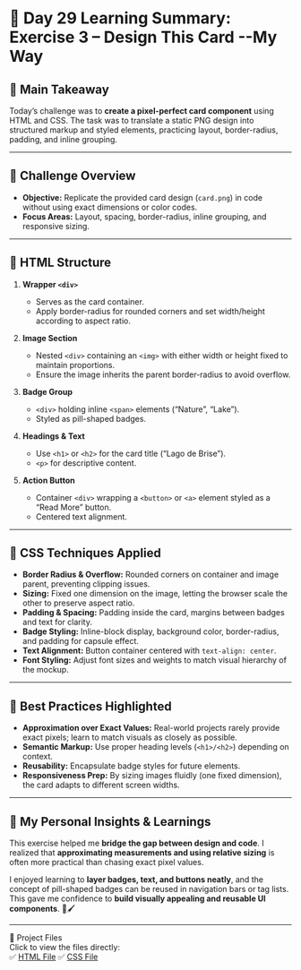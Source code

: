 # 🌟 Day 29 Learning Summary: Exercise 3 – Design This Card --My Way

## 📌 Main Takeaway  
Today’s challenge was to **create a pixel-perfect card component** using HTML and CSS. The task was to translate a static PNG design into structured markup and styled elements, practicing layout, border-radius, padding, and inline grouping.  

---

## 🔹 Challenge Overview  
- **Objective:** Replicate the provided card design (`card.png`) in code without using exact dimensions or color codes.  
- **Focus Areas:** Layout, spacing, border-radius, inline grouping, and responsive sizing.  

---

## 🔹 HTML Structure  
1. **Wrapper `<div>`**  
   - Serves as the card container.  
   - Apply border-radius for rounded corners and set width/height according to aspect ratio.  

2. **Image Section**  
   - Nested `<div>` containing an `<img>` with either width or height fixed to maintain proportions.  
   - Ensure the image inherits the parent border-radius to avoid overflow.  

3. **Badge Group**  
   - `<div>` holding inline `<span>` elements (“Nature”, “Lake”).  
   - Styled as pill-shaped badges.  

4. **Headings & Text**  
   - Use `<h1>` or `<h2>` for the card title (“Lago de Brise”).  
   - `<p>` for descriptive content.  

5. **Action Button**  
   - Container `<div>` wrapping a `<button>` or `<a>` element styled as a “Read More” button.  
   - Centered text alignment.  

---

## 🔹 CSS Techniques Applied  
- **Border Radius & Overflow:** Rounded corners on container and image parent, preventing clipping issues.  
- **Sizing:** Fixed one dimension on the image, letting the browser scale the other to preserve aspect ratio.  
- **Padding & Spacing:** Padding inside the card, margins between badges and text for clarity.  
- **Badge Styling:** Inline-block display, background color, border-radius, and padding for capsule effect.  
- **Text Alignment:** Button container centered with `text-align: center`.  
- **Font Styling:** Adjust font sizes and weights to match visual hierarchy of the mockup.  

---

## 🔹 Best Practices Highlighted  
- **Approximation over Exact Values:** Real-world projects rarely provide exact pixels; learn to match visuals as closely as possible.  
- **Semantic Markup:** Use proper heading levels (`<h1>/<h2>`) depending on context.  
- **Reusability:** Encapsulate badge styles for future elements.  
- **Responsiveness Prep:** By sizing images fluidly (one fixed dimension), the card adapts to different screen widths.  

---

## 🌟 My Personal Insights & Learnings  
This exercise helped me **bridge the gap between design and code**. I realized that **approximating measurements and using relative sizing** is often more practical than chasing exact pixel values.  

I enjoyed learning to **layer badges, text, and buttons neatly**, and the concept of pill-shaped badges can be reused in navigation bars or tag lists. This gave me confidence to **build visually appealing and reusable UI components**. 🚀🖌️

---

📂 Project Files  
Click to view the files directly:  
✅ [HTML File](./index.html) 
✅ [CSS File](./style.css) 


 

